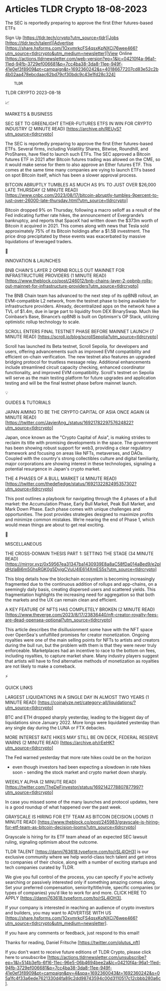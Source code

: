 # Articles TLDR Crypto 18-08-2023

The SEC is reportedly preparing to approve the first Ether
futures-based ETFs  

Sign Up [https://tldr.tech/crypto?utm_source=tldr]|Jobs
[https://tldr.tech/talent]|Advertise
[https://share.hsforms.com/1OxvmrkcFS4qsxKpNXCi76wee466?utm_source=tldrcrypto&utm_medium=newsletter]|View
Online
[https://actions.tldrnewsletter.com/web-version?ep=1&lc=04210f4a-96a1-11ed-94fb-3729ef006681&p=7cc4ba38-3da8-11ee-949f-41e0ef3f8909&pt=campaign&t=1692360242&s=40186677207cd83e52c2b4b02aa478ebcdaac62bd79cf30bdc9c43e1fd28c324]


		TLDR 

TLDR CRYPTO 2023-08-18

📈 

MARKETS & BUSINESS

SEC SET TO GREENLIGHT ETHER-FUTURES ETFS IN WIN FOR CRYPTO INDUSTRY (2
MINUTE READ) [https://archive.ph/REUyS?utm_source=tldrcrypto]

The SEC is reportedly preparing to approve the first Ether
futures-based ETFs. Several firms, including Volatility Shares,
Bitwise, Roundhill, and ProShares, have filed to launch such ETFs. The
SEC approved a Bitcoin futures ETF in 2021 after Bitcoin futures
trading was allowed on the CME, so it would make sense for them to
also approve an Ether futures ETF. This comes at the same time many
companies are vying to launch ETFs based on spot Bitcoin itself, which
has been a slower approval process. 

BITCOIN ABRUPTLY TUMBLES AS MUCH AS 9% TO JUST OVER $26,000 LATE
THURSDAY (2 MINUTE READ)
[https://www.cnbc.com/2023/08/17/bitcoin-abruptly-tumbles-9percent-to-just-over-26000-late-thursday.html?utm_source=tldrcrypto]

Bitcoin dropped 9% on Thursday, following a macro selloff as a result
of the Fed indicating further rate hikes, the announcement of
Evergrande’s bankruptcy, and reports that SpaceX had written down
the $373m worth of Bitcoin it acquired in 2021. This comes along with
news that Tesla sold approximately 75% of its Bitcoin holdings after a
$1.5B investment. The price drop precipitated by these events was
exacerbated by massive liquidations of leveraged traders. 

🚀 

INNOVATION & LAUNCHES

BNB CHAIN'S LAYER 2 OPBNB ROLLS OUT MAINNET FOR INFRASTRUCTURE
PROVIDERS (1 MINUTE READ)
[https://www.theblock.co/post/246012/bnb-chains-layer-2-opbnb-rolls-out-mainnet-for-infrastructure-providers?utm_source=tldrcrypto]

The BNB Chain team has advanced to the next step of its opBNB rollout,
an EVM-compatible L2 network, from the testnet phase to being
available for infrastructure providers. Already, decentralized apps on
the network have a TVL of $1.4m, due in large part to liquidity from
DEX BinarySwap. Much like Coinbase’s Base, Binance’s opBNB is
built on Optimism's OP Stack, utilizing optimistic rollup technology
to scale. 

SCROLL ENTERS FINAL TESTNET PHASE BEFORE MAINNET LAUNCH (7 MINUTE
READ) [https://scroll.io/blog/scrollSepolia?utm_source=tldrcrypto]

Scroll has launched its Beta testnet, Scroll Sepolia, for developers
and users, offering advancements such as improved EVM compatibility
and efficient on-chain verification. The new testnet also features an
upgraded bridging protocol for trustless message relay. Additional
enhancements include streamlined circuit capacity checking, enhanced
coordinator functionality, and improved EVM compatibility. Scroll's
testnet on Sepolia will serve as the main testing platform for future
upgrades and application testing and will be the final testnet phase
before mainnet launch. 

💡 

GUIDES & TUTORIALS

JAPAN AIMING TO BE THE CRYPTO CAPITAL OF ASIA ONCE AGAIN (4 MINUTE
READ)
[https://twitter.com/JavierAng_/status/1692178229757624822?utm_source=tldrcrypto]

Japan, once known as the "Crypto Capital of Asia", is making strides
to reclaim its title with promising developments in the space. The
government has been showing robust support for web3, providing a clear
regulatory framework and focusing on areas like NFTs, metaverses, and
DAOs. Coupled with the country's strong collectibles culture and
digital familiarity, major corporations are showing interest in these
technologies, signaling a potential resurgence in Japan's crypto
market. 

THE 4 PHASES OF A BULL MARKET (4 MINUTE READ)
[https://twitter.com/thedefiedge/status/1692132282495357302?utm_source=tldrcrypto]

This post outlines a playbook for navigating through the 4 phases of a
Bull market: the Accumulation Phase, Early Bull Market, Peak Bull
Market, and Mark Down Phase. Each phase comes with unique challenges
and opportunities. The post provides strategies designed to maximize
profits and minimize common mistakes. We’re nearing the end of Phase
1, which would mean things are about to get real exciting. 

🦄 

MISCELLANEOUS

THE CROSS-DOMAIN THESIS PART 1: SETTING THE STAGE (34 MINUTE READ)
[https://mirror.xyz/0x59567ea31347ba1430939E8a8aC58fDa014aBed9/e2pIdHzlaBi6m5GhsRGK0g5DyjgCVuU4lE614XmES5s?utm_source=tldrcrypto]

This blog details how the blockchain ecosystem is becoming
increasingly fragmented due to the continuous addition of rollups and
app-chains, on a seemingly daily basis, creating dispersed users and
scattered yields. This fragmentation highlights the increasing need
for aggregation so that both the markets and the UX can remain clean
and efficient. 

A KEY FEATURE OF NFTS HAS COMPLETELY BROKEN (2 MINUTE READ)
[https://www.theverge.com/2023/8/17/23836440/nft-creator-royalty-fees-are-dead-opensea-optional?utm_source=tldrcrypto]

This article describes the disillusionment some have with the NFT
space over OpenSea's unfulfilled promises for creator monetization.
Ongoing royalties were one of the main selling points for NFTs to
artists and creators during the bull run, but the problem with them is
that they were never truly enforceable. Marketplaces had an incentive
to race to the bottom on fees, including royalties, to capture market
share. Many industry players suggest that artists will have to find
alternative methods of monetization as royalties are not likely to
make a comeback. 

⚡ 

QUICK LINKS

LARGEST LIQUIDATIONS IN A SINGLE DAY IN ALMOST TWO YEARS (1 MINUTE
READ)
[https://coinalyze.net/category-all/liquidations/?utm_source=tldrcrypto]

BTC and ETH dropped sharply yesterday, leading to the biggest day of
liquidations since January 2022. More longs were liquidated yesterday
than any single day during the LUNA or FTX debacles. 

MORE INTEREST RATE HIKES MAY STILL BE ON DECK, FEDERAL RESERVE WARNS
(2 MINUTE READ) [https://archive.ph/rEeHK?utm_source=tldrcrypto]

The Fed warned yesterday that more rate hikes could be on the horizon
- even though investors had been expecting a slowdown in rate hikes
soon - sending the stock market and crypto market down sharply. 

WEEKLY ALPHA (2 MINUTE READ)
[https://twitter.com/TheDeFinvestor/status/1692142778807877997?utm_source=tldrcrypto]

In case you missed some of the many launches and protocol updates,
here is a good roundup of what happened over the past week. 

GRAYSCALE IS HIRING FOR ETF TEAM AS BITCOIN DECISION LOOMS (1 MINUTE
READ)
[https://www.theblock.co/post/245983/grayscale-is-hiring-for-etf-team-as-bitcoin-decision-looms?utm_source=tldrcrypto]

Grayscale is hiring for its ETF team ahead of an expected SEC lawsuit
ruling, signaling optimism about the outcome. 

TLDR TALENT [https://danni763618.typeform.com/to/rSL4lOH3] is our
exclusive community where we help world-class tech talent and get
intros to companies of their choice, along with a number of exciting
startups and tech companies curated by TLDR.

We give you full control of the process, you can specify if you’re
actively searching or passively interested only if something amazing
comes along. Set your preferred compensation, seniority/title/role,
specific companies (or types of companies) you’d like to work for
and more. CLICK HERE TO APPLY
[https://danni763618.typeform.com/to/rSL4lOH3].

If your company is interested in reaching an audience of crypto
investors and builders, you may want to ADVERTISE WITH US
[https://share.hsforms.com/1OxvmrkcFS4qsxKpNXCi76wee466?utm_source=tldrcrypto&utm_medium=newsletter].


If you have any comments or feedback, just respond to this email! 

Thanks for reading, 
Daniel Fritsche [https://twitter.com/plutus_nft] 

If you don't want to receive future editions of TLDR Crypto,
please click here to unsubscribe
[https://actions.tldrnewsletter.com/unsubscribe?ep=1&l=514b3efb-6f16-11ec-96e5-06b4694bee2a&lc=04210f4a-96a1-11ed-94fb-3729ef006681&p=7cc4ba38-3da8-11ee-949f-41e0ef3f8909&pt=campaign&pv=4&spa=1692360043&t=1692360242&s=05a1fc4f33a6ede7621330d4fa89c2dd98743594c00d3110517c12cbbb280a6c].
